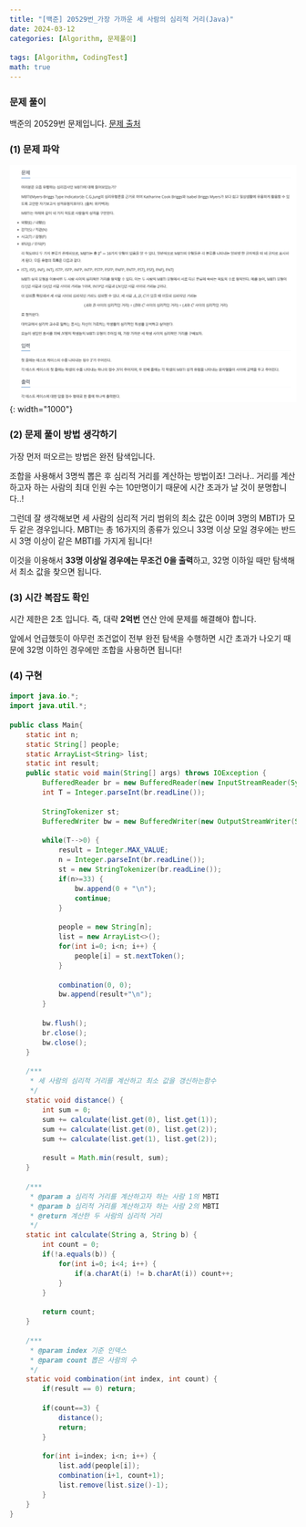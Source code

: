 ```yaml
---
title: "[백준] 20529번_가장 가까운 세 사람의 심리적 거리(Java)"
date: 2024-03-12
categories: [Algorithm, 문제풀이]

tags: [Algorithm, CodingTest]
math: true
---
```


### 문제 풀이
백준의 20529번 문제입니다.
[문제 출처](https://www.acmicpc.net/problem/20529)

### (1) 문제 파악

![1](/assets/img/posts/2024-03-12/q.png){: width="1000"}

### (2) 문제 풀이 방법 생각하기
가장 먼저 떠오르는 방법은 완전 탐색입니다. 

조합을 사용해서 3명씩 뽑은 후 심리적 거리를 계산하는 방법이죠! 그러나.. 거리를 계산하고자 하는 사람의 최대 인원 수는 10만명이기 때문에 시간 초과가 날 것이 분명합니다..!

그런데 잘 생각해보면 세 사람의 심리적 거리 범위의 최소 값은 0이며 3명의 MBTI가 모두 같은 경우입니다. MBTI는 총 16가지의 종류가 있으니 33명 이상 모일 경우에는 반드시 3명 이상이 같은 MBTI를 가지게 됩니다!

이것을 이용해서 **33명 이상일 경우에는 무조건 0을 출력**하고, 32명 이하일 때만 탐색해서 최소 값을 찾으면 됩니다.


### (3) 시간 복잡도 확인
시간 제한은 2초 입니다. 즉, 대략 **2억번** 연산 안에 문제를 해결해야 합니다.

앞에서 언급했듯이 아무런 조건없이 전부 완전 탐색을 수행하면 시간 초과가 나오기 때문에 32명 이하인 경우에만 조합을 사용하면 됩니다!

### (4) 구현

```java
import java.io.*;
import java.util.*;

public class Main{
    static int n;
    static String[] people;
    static ArrayList<String> list;
    static int result;
    public static void main(String[] args) throws IOException {
        BufferedReader br = new BufferedReader(new InputStreamReader(System.in));
        int T = Integer.parseInt(br.readLine());
        
        StringTokenizer st;
        BufferedWriter bw = new BufferedWriter(new OutputStreamWriter(System.out));
        
        while(T-->0) {
            result = Integer.MAX_VALUE;
            n = Integer.parseInt(br.readLine());
            st = new StringTokenizer(br.readLine());
            if(n>=33) {
                bw.append(0 + "\n");
                continue;
            }
            
            people = new String[n];
            list = new ArrayList<>();
            for(int i=0; i<n; i++) {
                people[i] = st.nextToken();
            }
            
            combination(0, 0);
            bw.append(result+"\n");
        }

        bw.flush();
        br.close();
        bw.close();
    }
    
    /***
     * 세 사람의 심리적 거리를 계산하고 최소 값을 갱신하는함수
     */
    static void distance() {
        int sum = 0;
        sum += calculate(list.get(0), list.get(1));
        sum += calculate(list.get(0), list.get(2));
        sum += calculate(list.get(1), list.get(2));
        
        result = Math.min(result, sum);
    }
    
    /***
     * @param a 심리적 거리를 계산하고자 하는 사람 1의 MBTI
     * @param b 심리적 거리를 계산하고자 하는 사람 2의 MBTI
     * @return 계산한 두 사람의 심리적 거리
     */
    static int calculate(String a, String b) {
        int count = 0;
        if(!a.equals(b)) {
            for(int i=0; i<4; i++) {
                if(a.charAt(i) != b.charAt(i)) count++;
            }
        }
        
        return count;
    }
    
    /***
     * @param index 기준 인덱스
     * @param count 뽑은 사람의 수
     */
    static void combination(int index, int count) {
        if(result == 0) return;
        
        if(count==3) {
            distance();
            return;
        }
        
        for(int i=index; i<n; i++) {
            list.add(people[i]);
            combination(i+1, count+1);
            list.remove(list.size()-1);
        }
    }
}
```
